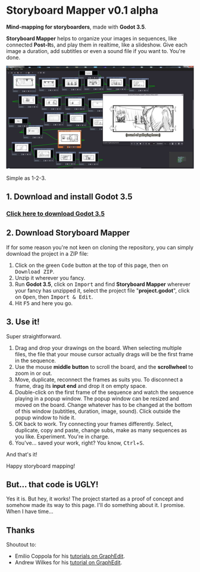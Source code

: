 # Storyboard Mapper v0.1 alpha

**Mind-mapping for storyboarders**, made with **Godot 3.5**.

**Storyboard Mapper** helps to organize your images in sequences, like connected **Post-It**s, and play them in realtime, like a slideshow. Give each image a duration, add subtitles or even a sound file if you want to. You're done.

![screenshot](https://github.com/madjyc/StoryboardMapper/blob/Images/Screencopies/StoryboardMapper.jpg)

Simple as 1-2-3.

## 1. Download and install Godot 3.5

### [Click here to download Godot 3.5](https://godotengine.org/download)

## 2. Download Storyboard Mapper

If for some reason you're not keen on cloning the repository, you can simply download the project in a ZIP file:
1. Click on the green <kbd>Code</kbd> button at the top of this page, then on <kbd>Download ZIP</kbd>.
2. Unzip it wherever you fancy.
3. Run **Godot 3.5**, click on <kbd>Import</kbd> and find **Storyboard Mapper** wherever your fancy has unzipped it, select the project file "**project.godot**", click on <kbd>Open</kbd>, then <kbd>Import & Edit</kbd>.
4. Hit <kbd>F5</kbd> and here you go.

## 3. Use it!

Super straightforward.
1. Drag and drop your drawings on the board. When selecting multiple files, the file that your mouse cursor actually drags will be the first frame in the sequence.
2. Use the mouse **middle button** to scroll the board, and the **scrollwheel** to zoom in or out.
3. Move, duplicate, reconnect the frames as suits you. To disconnect a frame, drag its **input end** and drop it on empty space.
4. Double-click on the first frame of the sequence and watch the sequence playing in a popup window. The popup window can be resized and moved on the board. Change whatever has to be changed at the bottom of this window (subtitles, duration, image, sound). Click outside the popup window to hide it.
5. OK back to work. Try connecting your frames differently. Select, duplicate, copy and paste, change subs, make as many sequences as you like. Experiment. You're in charge.
6. You've... saved your work, right? You know, <kbd>Ctrl</kbd>+<kbd>S</kbd>.

And that's it!

Happy storyboard mapping!

## But... that code is UGLY!

Yes it is. But hey, it works! The project started as a proof of concept and somehow made its way to this page. I'll do something about it. I promise. When I have time...

## Thanks

Shoutout to:
* Emilio Coppola for his [tutorials on GraphEdit](https://www.youtube.com/c/EmilioTube/videos).
* Andrew Wilkes for his [tutorial on GraphEdit](https://gdscript.com/solutions/godot-graphnode-and-graphedit-tutorial/).
